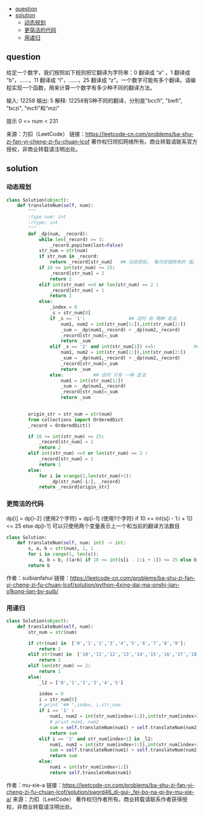 <!-- TOC -->

- [question](#question)
- [solution](#solution)
    - [动态规划](#%E5%8A%A8%E6%80%81%E8%A7%84%E5%88%92)
    - [更简洁的代码](#%E6%9B%B4%E7%AE%80%E6%B4%81%E7%9A%84%E4%BB%A3%E7%A0%81)
    - [用递归](#%E7%94%A8%E9%80%92%E5%BD%92)

<!-- /TOC -->

## question

给定一个数字，我们按照如下规则把它翻译为字符串：0 翻译成 “a” ，1 翻译成 “b”，……，11 翻译成 “l”，……，25 翻译成 “z”。一个数字可能有多个翻译。请编程实现一个函数，用来计算一个数字有多少种不同的翻译方法。


输入: 12258
输出: 5
解释: 12258有5种不同的翻译，分别是"bccfi", "bwfi", "bczi", "mcfi"和"mzi"
 

提示
0 <= num < 231


来源：力扣（LeetCode）
链接：https://leetcode-cn.com/problems/ba-shu-zi-fan-yi-cheng-zi-fu-chuan-lcof
著作权归领扣网络所有。商业转载请联系官方授权，非商业转载请注明出处。

## solution

### 动态规划

```py
class Solution(object):
    def translateNum(self, num):
        """
        :type num: int
        :rtype: int
        """
        def _dp(num, _record):
            while len(_record) >= 3:
                _record.popitem(last=False)
            str_num = str(num)
            if str_num in _record:
                return _record[str_num]   ## 动态规划， 每次存储原来的 值。,  每次最多 需要 前两个。
            if 10 <= int(str_num) <= 25:
                _record[str_num] = 2
                return 2
            elif int(str_num) <=9 or len(str_num) == 2 :
                _record[str_num] = 1
                return 1
            else:
                _index = 0
                _s = str_num[0]
                if _s == '1':                ## 这时 有 两种 走法
                    num1, num2 = int(str_num[1:]),int(str_num[2:])
                    _sum = _dp(num1,_record) + _dp(num2,_record) 
                    _record[str_num]=_sum
                    return _sum
                elif _s == '2' and int(str_num[1]) <=5:              ## 这时 有 两种 走法
                    num1, num2 = int(str_num[1:]),int(str_num[2:])
                    _sum = _dp(num1,_record) + _dp(num2,_record) 
                    _record[str_num]=_sum
                    return _sum
                else:           ## 这时 只有 一种 走法
                    num1 = int(str_num[1:])  
                    _sum = _dp(num1,_record) 
                    _record[str_num]=_sum
                    return _sum
            

        origin_str = str_num = str(num)
        from collections import OrderedDict
        _record = OrderedDict()

        if 10 <= int(str_num) <= 25:
            _record[str_num] = 2
            return 2
        elif int(str_num) <=9 or len(str_num) == 2 :
            _record[str_num] = 1
            return 1
        else:
            for i in xrange(2,len(str_num)+1):
                _dp(str_num[-i:], _record)
            return _record[origin_str]
```

### 更简洁的代码
dp[i] = dp[i-2] (使用2个字符) + dp[i-1] (使用1个字符) if 10 <= int(s[i - 1:i + 1]) <= 25 else dp[i-1]
可以只使用两个变量表示上一个和当前的翻译方法数目

```py
class Solution:
    def translateNum(self, num: int) -> int:
        s, a, b = str(num), 1, 1
        for i in range(1, len(s)):
            a, b = b, ((a+b) if 10 <= int(s[i - 1:i + 1]) <= 25 else b)
        return b
```
作者：suibianfahui
链接：https://leetcode-cn.com/problems/ba-shu-zi-fan-yi-cheng-zi-fu-chuan-lcof/solution/python-4xing-dai-ma-onshi-jian-o1kong-jian-by-suib/

### 用递归
```py
class Solution(object):
    def translateNum(self, num):
        str_num = str(num)

        if str(num) in  ['0','1','2','3','4','5','6','7','8','9']:
            return 1
        elif str(num) in  ['10','11','12','13','14','15','16','17','18','19','20','21','22','23','24','25']:
            return 2
        elif len(str_num) == 2:
            return 1
        else:
            _l2 = ['0','1','2','3','4','5']

            index = 0
            i = str_num[0]
            # print "## ",index, i,str_num
            if i == '1' :
                num1, num2 = int(str_num[index+1:]),int(str_num[index+2:])
                # print num1, num2
                sum = self.translateNum(num1) + self.translateNum(num2)
                return sum
            elif i == '2' and str_num[index+1] in _l2:
                num1, num2 = int(str_num[index+1:]),int(str_num[index+2:])
                sum = self.translateNum(num1) + self.translateNum(num2)
                return sum
            else:
                num1 = int(str_num[index+1:])
                return self.translateNum(num1) 
```

作者：mu-xie-a
链接：https://leetcode-cn.com/problems/ba-shu-zi-fan-yi-cheng-zi-fu-chuan-lcof/solution/sword46_di-gui-_fei-bo-na-qi-by-mu-xie-a/
来源：力扣（LeetCode）
著作权归作者所有。商业转载请联系作者获得授权，非商业转载请注明出处。